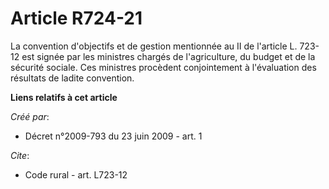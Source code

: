 # Article R724-21

La convention d'objectifs et de gestion mentionnée au II de l'article L. 723-12 est signée par les ministres chargés de
l'agriculture, du budget et de la sécurité sociale. Ces ministres procèdent conjointement à l'évaluation des résultats de
ladite convention.

**Liens relatifs à cet article**

_Créé par_:

  - Décret n°2009-793 du 23 juin 2009 - art. 1

_Cite_:

  - Code rural - art. L723-12
